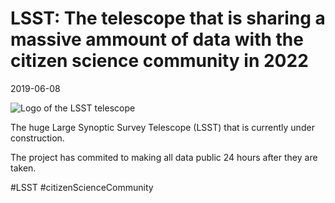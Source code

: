 # LSST: The telescope that is sharing a massive ammount of data with the citizen science community in 2022

2019-06-08

![Logo of the LSST telescope]({{BASE_IMG}}logo/LSST.png)

The huge Large Synoptic Survey Telescope (LSST) that is currently under construction.

The project has commited to making all data public 24 hours after they are taken.

#LSST #citizenScienceCommunity
